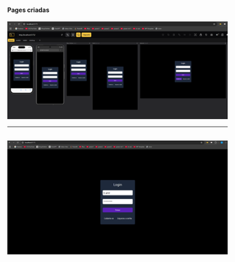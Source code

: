 

#### Pages criadas

<img src="./screens/page-1.png" alt="não carregou a imagem">
<br>
<hr> 
<br>
<img src="./screens/page-2.png" alt="não carregou a imagem">